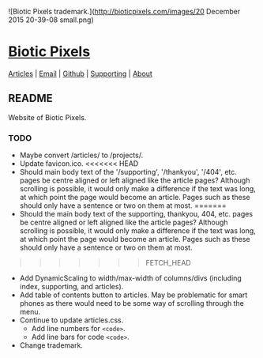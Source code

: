 <!-- Date: 26 September 2013 10:04:00 -->

![Biotic Pixels trademark.](http://bioticpixels.com/images/20 December 2015 20-39-08 small.png)

# [Biotic Pixels](http://bioticpixels.com "bioticpixels.com")

[Articles](http://bioticpixels.com/articles "bioticpixels.com/articles") | [Email](mailto:bioticpixel@gmail.com "bioticpixel@gmail.com") | [Github](http://github.com/BioticPixels "github.com/BioticPixels") | [Supporting](http://bioticpixels.com/supporting "bioticpixels.com/supporting") | [About](http://bioticpixels.com/articles/about "bioticpixels.com/articles/about")

## README

Website of Biotic Pixels.

### TODO

- Maybe convert /articles/ to /projects/.
- Update favicon.ico.
<<<<<<< HEAD
- Should main body text of the '/supporting', '/thankyou', '/404', etc. pages be centre aligned or left aligned like the article pages? Although scrolling is possible, it would only make a difference if the text was long, at which point the page would become an article. Pages such as these should only have a sentence or two on them at most.
=======
- Should the main body text of the supporting, thankyou, 404, etc. pages be centre aligned or left aligned like the article pages? Although scrolling is possible, it would only make a difference if the text was long, at which point the page would become an article. Pages such as these should only have a sentence or two on them at most.
>>>>>>> FETCH_HEAD
- Add DynamicScaling to width/max-width of columns/divs (including index, supporting, and articles).
- Add table of contents button to articles. May be problematic for smart phones as there would need to be some way of scrolling through the menu.
- Continue to update articles.css.
  - Add line numbers for `<code>`.
  - Add line bars for code `<code>`.
- Change trademark.
